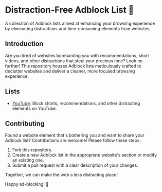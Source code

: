 # Distraction-Free Adblock List 🚀

A collection of Adblock lists aimed at enhancing your browsing experience by eliminating distractions and time-consuming elements from websites.

## Introduction

Are you tired of websites bombarding you with recommendations, short videos, and other distractions that steal your precious time? Look no further! This repository houses Adblock lists meticulously crafted to declutter websites and deliver a cleaner, more focused browsing experience.

## Lists

- [YouTube](https://raw.githubusercontent.com/Forsapt/adblock-lists/master/lists/youtube.txt): Block shorts, recommendations, and other distracting elements on YouTube.

## Contributing

Found a website element that's bothering you and want to share your Adblock list? Contributions are welcome! Please follow these steps:

1. Fork this repository.
2. Create a new Adblock list in the appropriate website's section or modify an existing one.
3. Submit a pull request with a clear description of your changes.

Together, we can make the web a less distracting place!

Happy ad-blocking! 🚀

